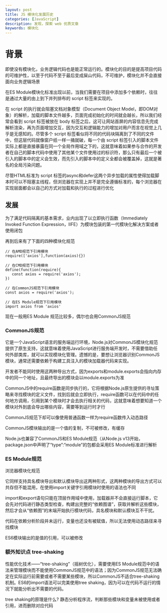 ```yaml
---
layout: post
title: JS 模块化发展历史
categories: [JavaScript]
description: 发现，探索 web 优质文章
keywords: 模块化
---
```


# 背景
即使没有模块化，业务逻辑代码也是能正常运行的。模块化的目的是提高项目代码的可维护性，以至于代码不至于最后变成屎山代码，不可维护，模块化并不会直接面向业务逻辑场景

在ES Module模块化标准出现以前，当我们需要在项目中添加多个依赖时，往往是通过大量的由上到下并列排布的 script 标签来实现的。

在 script 的执行就会阻塞文档对象模型（Document Object Model，即DOM对象）的解析，加载的脚本文件越多，页面完成初始化的时间就会越长，所以我们经常会看到 script 标签被放在 body 标签之后，这可让网站首屏的内容信息先完成解析渲染，再为页面增加交互，因为交互和逻辑能力的增加对用户而言在视觉上几乎是无感知的。尽管多个 script 标签看似将不同的代码块隔离到了不同的文件中，但这层代码就像窗户纸一样一捅就破，每一个由 script 标签引入的脚本文件实际上都是直接暴露在同一个全局作用域之下的，这就意味着如果参与合作的开发者在自己的脚本代码中使用了其他某个文件使用过的标识符，那么只有最后一个被引入的脚本中的定义会生效，而先引入的脚本中的定义全都会被覆盖掉，这就是著名的全局污染问题。

尽管HTML标准为 script 标签的async和defer这两个异步加载的属性使得加载脚本时可以不阻塞主线程，但浏览器在实现上并不是完全遵循标准的，每个浏览器在实现层面都会以自己的方式对加载和执行的过程进行优化

## 发展
为了满足代码隔离的基本需求，业内出现了以立即执行函数（Immediately Invoked Function Expression，IIFE）为模块包装的第一代模块化解决方案或者使用闭包

再到后来有了下面的四种模块化规范

```
// 在AMD规范下引用模块
require(['axios'],function(axios){})

// 在CMD规范下引用模块
define(function(require){
   const axios = require('axios');
})

// 在CommonJS规范下引用模块
const axios = require('axios');

// 在ES Module规范下引用模块
import axios from 'axios'
```

现在一般用ES Module 规范比较多，偶尔也会用CommonJS规范

### CommonJS规范
它是一个JavaScript语言的服务端运行环境，Node.js对CommonJS模块化规范提供了原生支持，这就意味着使用JavaScript进行服务端开发时，不需要借助任何外部类库，就可以实现模块化管理。遗憾的是，要想让浏览器识别CommonJS模块，通常还需要依赖于构建工具注入的模块加载器代码来实现。

开发者不能同时使用这两种导出方式，因为exports和module.exports会指向内存中的同一个地址，且最终导出的模块会以module.exports为准

CommonJS中的require函数是同步执行的，它将根据Node.js原生提供的寻址策略来寻找模块的定义文件，找到后就会立即执行，require函数可以在代码中的任何地方调用，引用到某个模块时才会去执行相关的代码，这就意味着想要知道一个模块对外到底会导出哪些内容，需要等到运行时才行

CommonJS规范下却可以像使用普通函数一样为require函数传入动态路径

CommonJS模块输出的是一个值的复制，不可被修改，有缓存

Node.js也兼容了CommonJS和ES Module规范（从Node.js v13开始，package.json中声明了“type”:“module”的包都会采用ES Module标准进行解析

### ES Module规范
浏览器模块化规范

它同样支持具名模块导出和默认模块导出这两种形式，这两种模块的导出方式可以共存但不能混用，在使用import关键字引用模块时使用的语法也不同

import和export语句只能在顶层作用域中使用，加载器并不会直接运行脚本，它会先对代码进行静态类型检查，构建出完整的“依赖图谱”，获取并解析这些模块，然后才会从“依赖图”的末端开始执行模块代码，具名模块和默认模块互不干扰。

代码在依赖分析阶段并未运行，变量也还没有被赋值，所以无法使用动态路径来寻找模块

ES6模块输出的是值的引用，可以被修改

### 额外知识点 tree-shaking
性能优化技术——“tree-shaking”（摇树优化），需要使用ES Module规范中的语法来管理模块而不能使用CommonJS规范中的语法；因为CommonJS规范无法确定在实际运行前需要或者不需要某些模块，所以CommonJS不适合tree-shaking机制。ES6的import语法可以完美使用tree shaking，因为可以在代码不运行的情况下就能分析出不需要的代码。

tree shaking的原理是什么? 静态分析程序流，判断那些模块和变量未被使用或者引用，进而删除对应代码